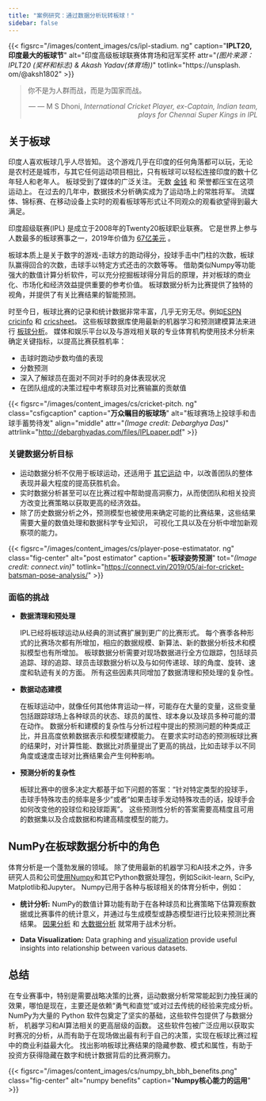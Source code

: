 ```yaml
---
title: "案例研究：通过数据分析玩转板球！"
sidebar: false
---
```


{{< figsrc="/images/content_images/cs/ipl-stadium. ng" caption="**IPLT20, 印度最大的板球节**" alt="印度高级板球联赛体育场和冠军奖杯 attr="*(图片来源：IPLT20 (奖杯和标志) & Akash Yadav(体育场))*" totlink="https://unsplash. om/@aksh1802" >}}

<blockquote cite="https://www.scoopwhoop.com/sports/ms-dhoni/">
    <p>你不是为人群而战，而是为国家而战。</p>
    <footer align="right">— — M S Dhoni, <cite>International Cricket Player, ex-Captain, Indian team, plays for Chennai Super Kings in IPL</cite></footer>
</blockquote>

## 关于板球

印度人喜欢板球几乎人尽皆知。 这个游戏几乎在印度的任何角落都可以玩，无论是农村还是城市，与其它任何运动项目相比，只有板球可以轻松连接印度的数十亿年轻人和老年人。 板球受到了媒体的广泛关注。 无数 [金钱](https://www.statista.com/topics/4543/indian-premier-league-ipl/) 和 荣誉都压宝在这项运动上。 在过去的几年中，数据技术分析确实成为了运动场上的常胜将军。 流媒体、锦标赛、在移动设备上实时的观看板球等形式让不同观众的观看欲望得到最大满足。

印度超级联赛(IPL) 是成立于2008年的Twenty20板球职业联赛。 它是世界上参与人数最多的板球赛事之一，2019年价值为 [67亿美元](https://en.wikipedia.org/wiki/Indian_Premier_League) 。

板球本质上是关于数字的游戏-击球方的跑动得分，投球手击中门柱的次数，板球队赢得回合的次数，击球手以特定方式还击的次数等等。 借助类似Numpy等功能强大的数值计算分析软件，可以充分挖掘板球得分背后的原理，并对板球的商业化、市场化和经济效益提供重要的参考价值。 板球数据分析为比赛提供了独特的视角，并提供了有关比赛结果的智能预测。

时至今日，板球比赛的记录和统计数据非常丰富，几乎无穷无尽。例如[ESPN cricinfo](https://stats.espncricinfo.com/ci/engine/stats/index.html) 和 [cricsheet](https://cricsheet.org)。 这些板球数据库使用最新的机器学习和预测建模算法来进行 [板球分析](https://www.researchgate.net/publication/336886516_Data_visualization_and_toss_related_analysis_of_IPL_teams_and_batsmen_performances)。 媒体和娱乐平台以及与游戏相关联的专业体育机构使用技术分析来确定关键指标，以提高比赛获胜机率：

* 击球时跑动步数均值的表现
* 分数预测
* 深入了解球员在面对不同对手时的身体表现状况
* 在团队组成的决策过程中考察球员对比赛输赢的贡献值

{{< figsrc="/images/content_images/cs/cricket-pitch. ng" class="csfigcaption" caption="**万众瞩目的板球场**" alt="板球赛场上投球手和击球手蓄势待发" align="middle" attr="*(Image credit: Debarghya Das)*" attrlink="http://debarghyadas.com/files/IPLpaper.pdf" >}}

### 关键数据分析目标

* 运动数据分析不仅用于板球运动，还适用于 [其它运动](https://adtmag.com/blogs/dev-watch/2017/07/sports-analytics.aspx) 中，以改善团队的整体表现并最大程度的提高获胜机会。
* 实时数据分析甚至可以在比赛过程中帮助提高洞察力，从而使团队和相关投资方改变比赛策略以获取更高的经济效益。
* 除了历史数据分析之外，预测模型也被使用来确定可能的比赛结果，这些结果需要大量的数值处理和数据科学专业知识， 可视化工具以及在分析中增加新观察项的能力。

{{< figsrc="/images/content_images/cs/player-pose-estimatator. ng" class="fig-center" alt="post estimator" caption="**板球姿势预测**" tot="*(Image credit: connect.vin)*" totlink="https://connect.vin/2019/05/ai-for-cricket-batsman-pose-analysis/" >}}

### 面临的挑战

* **数据清理和预处理**

  IPL已经将板球运动从经典的测试赛扩展到更广的比赛形式。 每个赛季各种形式的比赛场次都有所增加，相应的数据规模、新算法、新的数据分析技术和模拟模型也有所增加。 板球数据分析需要对现场数据进行全方位跟踪，包括球员追踪、球的追踪、球员击球数据分析以及与如何传递球、球的角度、旋转、速度和轨迹有关的方面。 所有这些因素共同增加了数据清理和预处理的复杂性。

* **数据动态建模**

  在板球运动中，就像任何其他体育运动一样，可能存在大量的变量，这些变量包括跟踪球场上各种球员的状态、球员的属性、球本身以及球员多种可能的潜在动作。 数据分析和建模的复杂性与分析过程中提出的预测问题的种类成正比，并且高度依赖数据表示和模型建模能力。 在要求实时动态的预测板球比赛的结果时，对计算性能、数据比对质量提出了更高的挑战，比如击球手以不同角度或速度击球对比赛结果会产生何种影响。

* **预测分析的复杂性**

  板球比赛中的很多决定大都基于如下问题的答案：“针对特定类型的投球手，击球手特殊攻击的频率是多少”或者“如果击球手发动特殊攻击的话，投球手会如何改变他的投球位和投球距离”。 这些预测性分析的答案需要高精度且可用的数据集以及合成数据和构建高精度模型的能力。

## NumPy在板球数据分析中的角色

体育分析是一个蓬勃发展的领域。 除了使用最新的机器学习和AI技术之外，许多研究人员和公司[使用Numpy](https://adtmag.com/blogs/dev-watch/2017/07/sports-analytics.aspx)和其它Python数据处理包，例如Scikit-learn, SciPy, Matplotlib和Jupyter。  Numpy已用于各种与板球相关的体育分析中，例如：

* **统计分析:** NumPy的数值计算功能有助于在各种球员和比赛策略下估算观察数据或比赛事件的统计意义，并通过与生成模型或静态模型进行比较来预测比赛结果。 [因果分析](https://amplitude.com/blog/2017/01/19/causation-correlation) 和 [大数据分析](https://www.ncbi.nlm.nih.gov/pmc/articles/PMC4996805/) 就常用于战术分析。

* **Data Visualization:** Data graphing and [visualization](https://towardsdatascience.com/advanced-sports-visualization-with-pandas-matplotlib-and-seaborn-9c16df80a81b) provide useful insights into relationship between various datasets.

## 总结

在专业赛事中，特别是需要战略决策的比赛，运动数据分析常常能起到力挽狂澜的效果，哪怕是现在，主要还是依赖“勇气和直觉”或对过去传统的经验来完成分析。 NumPy为大量的 Python 软件包奠定了坚实的基础，这些软件包提供了与数据分析， 机器学习和AI算法相关的更高层级的函数。 这些软件包被广泛应用以获取实时赛况的分析，从而有助于在现场做出最有利于自己的决策，实现在板球比赛过程中的商业利益最大化。 找出影响板球比赛结果的隐藏参数、模式和属性，有助于投资方获得隐藏在数字和统计数据背后的比赛洞察力。

{{< figsrc="/images/content_images/cs/numpy_bh_bbh_benefits.png" class="fig-center" alt="numpy benefits" caption="**Numpy核心能力的运用**" >}}
